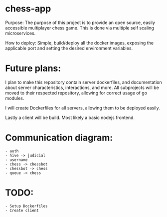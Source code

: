 # chess-app

Purpose: The purpose of this project is to provide an open source, easily accessible multiplayer chess game. This is done via multiple self scaling microservices.

How to deploy: Simple, build/deploy all the docker images, exposing the applicable port and setting the desired environment variables.

# Future plans:
I plan to make this repository contain server dockerfiles, and documentation about server characteristics, interactions, and more. All subprojects will be moved to their respected repository, allowing for correct usage of go modules.

I will create Dockerfiles for all servers, allowing them to be deployed easily.

Lastly a client will be build. Most likely a basic nodejs frontend.

# Communication diagram:
    - auth
    - hive -> judicial
    - username
    - chess -> chessbot
    - chessbot -> chess
    - queue -> chess

# TODO:
    - Setup Dockerfiles
    - Create client
